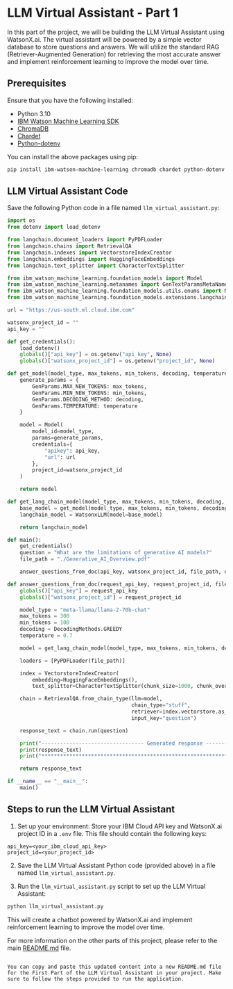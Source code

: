 # LLM Virtual Assistant - Part 1

In this part of the project, we will be building the LLM Virtual Assistant using WatsonX.ai. The virtual assistant will be powered by a simple vector database to store questions and answers. We will utilize the standard RAG (Retriever-Augmented Generation) for retrieving the most accurate answer and implement reinforcement learning to improve the model over time.

## Prerequisites

Ensure that you have the following installed:

- Python 3.10
- [IBM Watson Machine Learning SDK](https://pypi.org/project/ibm-watson-machine-learning/)
- [ChromaDB](https://pypi.org/project/chromadb/)
- [Chardet](https://pypi.org/project/chardet/)
- [Python-dotenv](https://pypi.org/project/python-dotenv/)

You can install the above packages using pip:

```bash
pip install ibm-watson-machine-learning chromadb chardet python-dotenv
```

## LLM Virtual Assistant Code

Save the following Python code in a file named `llm_virtual_assistant.py`:

```python
import os
from dotenv import load_dotenv

from langchain.document_loaders import PyPDFLoader
from langchain.chains import RetrievalQA
from langchain.indexes import VectorstoreIndexCreator
from langchain.embeddings import HuggingFaceEmbeddings
from langchain.text_splitter import CharacterTextSplitter

from ibm_watson_machine_learning.foundation_models import Model
from ibm_watson_machine_learning.metanames import GenTextParamsMetaNames as GenParams
from ibm_watson_machine_learning.foundation_models.utils.enums import ModelTypes, DecodingMethods
from ibm_watson_machine_learning.foundation_models.extensions.langchain import WatsonxLLM

url = "https://us-south.ml.cloud.ibm.com"

watsonx_project_id = ""
api_key = ""

def get_credentials():
    load_dotenv()
    globals()["api_key"] = os.getenv("api_key", None)
    globals()["watsonx_project_id"] = os.getenv("project_id", None)

def get_model(model_type, max_tokens, min_tokens, decoding, temperature):
    generate_params = {
        GenParams.MAX_NEW_TOKENS: max_tokens,
        GenParams.MIN_NEW_TOKENS: min_tokens,
        GenParams.DECODING_METHOD: decoding,
        GenParams.TEMPERATURE: temperature
    }

    model = Model(
        model_id=model_type,
        params=generate_params,
        credentials={
            "apikey": api_key,
            "url": url
        },
        project_id=watsonx_project_id
    )

    return model

def get_lang_chain_model(model_type, max_tokens, min_tokens, decoding, temperature):
    base_model = get_model(model_type, max_tokens, min_tokens, decoding, temperature)
    langchain_model = WatsonxLLM(model=base_model)

    return langchain_model

def main():
    get_credentials()
    question = "What are the limitations of generative AI models?"
    file_path = "./Generative_AI_Overview.pdf"

    answer_questions_from_doc(api_key, watsonx_project_id, file_path, question)

def answer_questions_from_doc(request_api_key, request_project_id, file_path, question):
    globals()["api_key"] = request_api_key
    globals()["watsonx_project_id"] = request_project_id

    model_type = "meta-llama/llama-2-70b-chat"
    max_tokens = 300
    min_tokens = 100
    decoding = DecodingMethods.GREEDY
    temperature = 0.7

    model = get_lang_chain_model(model_type, max_tokens, min_tokens, decoding, temperature)

    loaders = [PyPDFLoader(file_path)]

    index = VectorstoreIndexCreator(
        embedding=HuggingFaceEmbeddings(),
        text_splitter=CharacterTextSplitter(chunk_size=1000, chunk_overlap=100)).from_loaders(loaders)

    chain = RetrievalQA.from_chain_type(llm=model,
                                        chain_type="stuff",
                                        retriever=index.vectorstore.as_retriever(),
                                        input_key="question")

    response_text = chain.run(question)

    print("--------------------------------- Generated response -----------------------------------")
    print(response_text)
    print("*********************************************************************************************")

    return response_text

if __name__ == "__main__":
    main()
```

## Steps to run the LLM Virtual Assistant

1. Set up your environment: Store your IBM Cloud API key and WatsonX.ai project ID in a `.env` file. This file should contain the following keys:

```
api_key=<your_ibm_cloud_api_key>
project_id=<your_project_id>
```

2. Save the LLM Virtual Assistant Python code (provided above) in a file named `llm_virtual_assistant.py`.

3. Run the `llm_virtual_assistant.py` script to set up the LLM Virtual Assistant:

```bash
python llm_virtual_assistant.py
```

This will create a chatbot powered by WatsonX.ai and implement reinforcement learning to improve the model over time.

For more information on the other parts of this project, please refer to the main [README.md](../README.md) file.
```

You can copy and paste this updated content into a new README.md file for the First Part of the LLM Virtual Assistant in your project. Make sure to follow the steps provided to run the application.